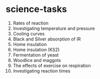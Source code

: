 # science-tasks

1. Rates of reaction
1. Investigating temperature and pressure
1. Cooling curves
1. Black and Silver absorption of IR
1. Home insulation
1. Home insulation (KS2)
1. Fermentation of yeast
1. Woodlice and maggots
1. The effects of exercise on respiration
1. Investigating reaction times
